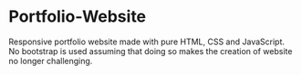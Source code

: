 # Portfolio-Website
Responsive portfolio website made with pure HTML, CSS and JavaScript. No bootstrap is used assuming that doing so makes the creation of website no longer challenging.
